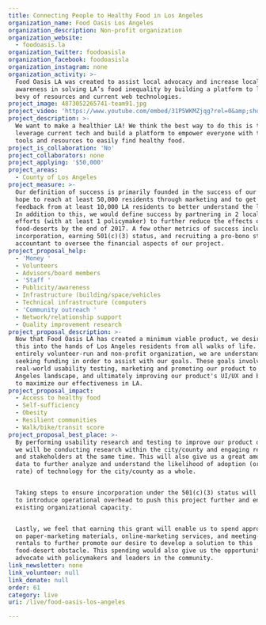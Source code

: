 ```yaml
---
title: Connecting People to Healthy Food in Los Angeles
organization_name: Food Oasis Los Angeles
organization_description: Non-profit organization
organization_website:
  - foodoasis.la
organization_twitter: foodoasisla
organization_facebook: foodoasisla
organization_instagram: none
organization_activity: >-
  Food Oasis LA was created to assist local advocacy and increase local
  awareness in solving LA’s food inequality by building a platform to leverage a
  bevy of resources and current web technologies.
project_image: 4873052265741-team91.jpg
project_video: 'https://www.youtube.com/embed/31P5WKMZjqg?rel=0&amp;showinfo=0'
project_description: >-
  We want to make a healthier LA! We think the best way to do this is to
  leverage current tech and build a platform to empower everyone with the right
  tools and resources to easily find healthy food.
project_is_collaboration: 'No'
project_collaborators: none
project_applying: '$50,000'
project_areas:
  - County of Los Angeles
project_measure: >-
  Our definition of success is primarily founded in the success of our cause. We
  hope to reach at least 50,000 residents through marketing and to get testing
  feedback from at least 10,000 LA residents to better understand the landscape.
  In addition to this, we would define success by partnering in 2 local advocacy
  efforts (with at least 1 policymaker) to further reduce the effects of
  food-deserts by the end of 2017. A few other metrics of success include:
  incorporation, earning 501(c)(3) status, and recruiting a pro-bono staff
  accountant to oversee the financial aspects of our project.
project_proposal_help:
  - 'Money '
  - Volunteers
  - Advisors/board members
  - 'Staff '
  - Publicity/awareness
  - Infrastructure (building/space/vehicles
  - Technical infrastructure (computers
  - 'Community outreach '
  - Network/relationship support
  - Quality improvement research
project_proposal_description: >-
  Now that Food Oasis LA has created a minimum viable product, we desire to get
  this into the hands of Los Angeles residents from all walks of life. Being an
  entirely volunteer-run and non-profit organization, we are understandably
  seeking funding in order to assist with our goals. These goals involve heavy
  real-world usability testing, marketing and promoting our product to the Los
  Angeles landscape, and ultimately improving our product's UI/UX and back-end
  to maximize our effectiveness in LA.
project_proposal_impact:
  - Access to healthy food
  - Self-sufficiency
  - Obesity
  - Resilient communities
  - Walk/bike/transit score
project_proposal_best_place: >-
  By performing usability research and testing to improve our product offering,
  we will be conducting research within the city/county and engaging residents
  and stakeholders at the same time. This will also give us a great amount of
  data to further analyze and understand the likelihood of adoption (or adoption
  rate) of technology for the city/county as a whole.


  Taking steps to ensure incorporation under the 501(c)(3) status will allow us
  to introduce operational overhead to push this project further and enhance our
  existing organizational capacity.


  Lastly, we feel that earning this grant will enable us to spend appropriately
  on paper-marketing materials, online-marketing services, and meeting-space
  rentals to further promote our desire to develop a solution to this
  food-desert obstacle. This spending would also give us the opportunity to
  advocate with policymakers and leaders in the community.
link_newsletter: none
link_volunteer: null
link_donate: null
order: 61
category: live
uri: /live/food-oasis-los-angeles

---
```

